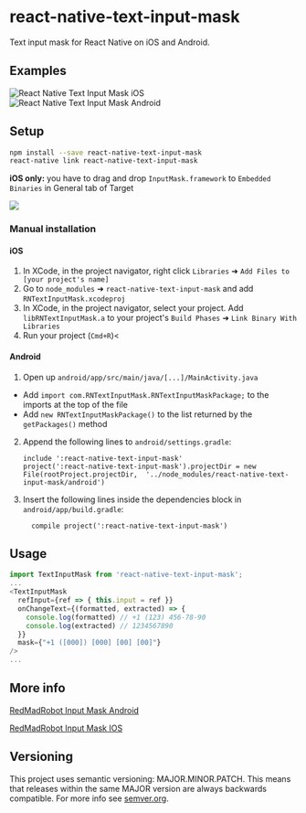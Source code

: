# react-native-text-input-mask
Text input mask for React Native on iOS and Android.

## Examples

![React Native Text Input Mask iOS](https://s3.amazonaws.com/react-native-text-input-mask/react-native-text-input-mask-ios.gif)
![React Native Text Input Mask Android](https://s3.amazonaws.com/react-native-text-input-mask/react-native-text-input-mask-android-updated.gif)

## Setup

```bash
npm install --save react-native-text-input-mask
react-native link react-native-text-input-mask
```

**iOS only:** you have to drag and drop `InputMask.framework` to `Embedded Binaries` in General tab of Target

![](https://cdn-images-1.medium.com/max/2000/1*J0TPrRhkAKspVvv-JaZHjA.png)

### Manual installation


#### iOS

1. In XCode, in the project navigator, right click `Libraries` ➜ `Add Files to [your project's name]`
2. Go to `node_modules` ➜ `react-native-text-input-mask` and add `RNTextInputMask.xcodeproj`
3. In XCode, in the project navigator, select your project. Add `libRNTextInputMask.a` to your project's `Build Phases` ➜ `Link Binary With Libraries`
4. Run your project (`Cmd+R`)<

#### Android

1. Open up `android/app/src/main/java/[...]/MainActivity.java`
  - Add `import com.RNTextInputMask.RNTextInputMaskPackage;` to the imports at the top of the file
  - Add `new RNTextInputMaskPackage()` to the list returned by the `getPackages()` method
2. Append the following lines to `android/settings.gradle`:
  	```
  	include ':react-native-text-input-mask'
  	project(':react-native-text-input-mask').projectDir = new File(rootProject.projectDir, 	'../node_modules/react-native-text-input-mask/android')
  	```
3. Insert the following lines inside the dependencies block in `android/app/build.gradle`:
  	```
      compile project(':react-native-text-input-mask')
  	```

## Usage

```javascript
import TextInputMask from 'react-native-text-input-mask';
...
<TextInputMask
  refInput={ref => { this.input = ref }}
  onChangeText={(formatted, extracted) => {
    console.log(formatted) // +1 (123) 456-78-90
    console.log(extracted) // 1234567890
  }}
  mask={"+1 ([000]) [000] [00] [00]"}
/>
...
```

## More info

[RedMadRobot Input Mask Android](https://github.com/RedMadRobot/input-mask-android)

[RedMadRobot Input Mask IOS](https://github.com/RedMadRobot/input-mask-ios)

## Versioning

This project uses semantic versioning: MAJOR.MINOR.PATCH.
This means that releases within the same MAJOR version are always backwards compatible. For more info see [semver.org](http://semver.org/).

